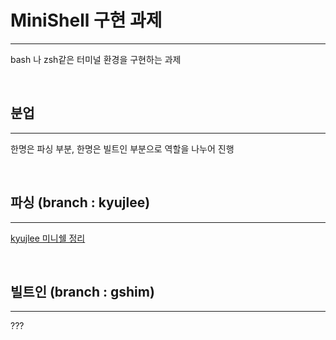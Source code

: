 # MiniShell 구현 과제
---

bash 나 zsh같은 터미널 환경을 구현하는 과제

<br />


## 분업

---

한명은 파싱 부분, 한명은 빌트인 부분으로 역할을 나누어 진행

<br />


## 파싱 (branch : kyujlee)

---

[kyujlee 미니쉘 정리](https://sie-kyin.github.io/42_minishell/2022/03/16/minishell/)


<br />


## 빌트인 (branch : gshim)

---

???